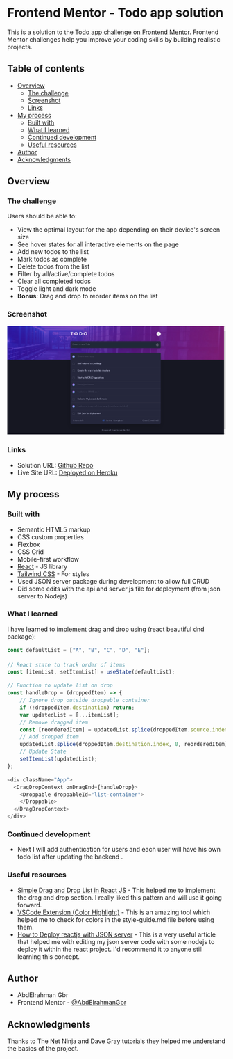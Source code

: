 # Frontend Mentor - Todo app solution

This is a solution to
the [Todo app challenge on Frontend Mentor](https://www.frontendmentor.io/challenges/todo-app-Su1_KokOW). Frontend
Mentor challenges help you improve your coding skills by building realistic projects.

## Table of contents

- [Overview](#overview)
    - [The challenge](#the-challenge)
    - [Screenshot](#screenshot)
    - [Links](#links)
- [My process](#my-process)
    - [Built with](#built-with)
    - [What I learned](#what-i-learned)
    - [Continued development](#continued-development)
    - [Useful resources](#useful-resources)
- [Author](#author)
- [Acknowledgments](#acknowledgments)


## Overview

### The challenge

Users should be able to:

- View the optimal layout for the app depending on their device's screen size
- See hover states for all interactive elements on the page
- Add new todos to the list
- Mark todos as complete
- Delete todos from the list
- Filter by all/active/complete todos
- Clear all completed todos
- Toggle light and dark mode
- **Bonus**: Drag and drop to reorder items on the list

### Screenshot

![todolist output.png](./assets/README-1662301394935.png)


### Links

- Solution URL: [Github Repo](https://github.com/AbdElrahmanGbr/todo-list-reactjs)
- Live Site URL: [Deployed on Heroku](https://todo-list-gbr.herokuapp.com)

## My process

### Built with

- Semantic HTML5 markup
- CSS custom properties
- Flexbox
- CSS Grid
- Mobile-first workflow
- [React](https://reactjs.org/) - JS library
- [Tailwind CSS](https://tailwindcss.com) - For styles
- Used JSON server package during development to allow full CRUD
- Did some edits with the api and server js file for deployment (from json server to Nodejs)

### What I learned

I have learned to implement drag and drop using (react beautiful dnd package):

```js
const defaultList = ["A", "B", "C", "D", "E"];

// React state to track order of items
const [itemList, setItemList] = useState(defaultList);
```

```js
// Function to update list on drop
const handleDrop = (droppedItem) => {
    // Ignore drop outside droppable container
    if (!droppedItem.destination) return;
    var updatedList = [...itemList];
    // Remove dragged item
    const [reorderedItem] = updatedList.splice(droppedItem.source.index, 1);
    // Add dropped item
    updatedList.splice(droppedItem.destination.index, 0, reorderedItem);
    // Update State
    setItemList(updatedList);
};
```

```js
<div className="App">
  <DragDropContext onDragEnd={handleDrop}>
    <Droppable droppableId="list-container">
    </Droppable>
  </DragDropContext>
</div>
```

### Continued development

- Next I will add authentication for users and each user will have his own todo list after updating the backend .

### Useful resources

- [Simple Drag and Drop List in React JS](https://contactmentor.com/react-drag-drop-list/) - This helped me to implement the drag and drop section. I really liked this pattern and will
  use it going forward.
- [VSCode Extension (Color Highlight)](https://marketplace.visualstudio.com/items?itemName=naumovs.color-highlight) - This is an amazing tool which helped me to check for colors in the style-guide.md file before using them.
- [How to Deploy reactjs with JSON server](https://dev.to/yongchanghe/deploy-react-app-with-json-server-on-heroku-59ak) - This is a very useful article that helped me with editing my json server code with some nodejs to deploy it within the react project. I'd recommend it to anyone still learning this concept.

## Author

- AbdElrahman Gbr
- Frontend Mentor - [@AbdElrahmanGbr](https://www.frontendmentor.io/profile/AbdElrahmanGbr)

## Acknowledgments

Thanks to The Net Ninja and Dave Gray tutorials they helped me understand  the basics of the project.

